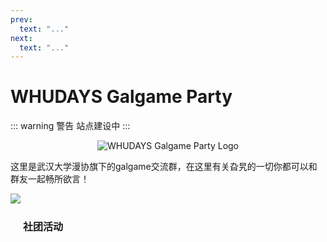 ```yaml
---
prev:
  text: "..."
next:
  text: "..."
---
```


# WHUDAYS Galgame Party

::: warning 警告
站点建设中
:::

<p align="center">
  <img src="/group/galgame/logo.jpg" alt="WHUDAYS Galgame Party Logo" style="max-width: 50%; height: auto;">
</p>

这里是武汉大学漫协旗下的galgame交流群，在这里有关旮旯的一切你都可以和群友一起畅所欲言！

![](/group/galgame/sakuranouta.png)

<a href="/group/galgame/activity/" target="_blank" rel="noopener noreferrer" style="display: inline-block; padding: 0.625rem 1.25rem; font-size: 1rem; font-weight: 600; color: var(--vp-button-brand-text); background-color: var(--vp-button-brand-bg); border: 1px solid var(--vp-button-brand-border); border-radius: 20px; text-decoration: none; transition: color 0.25s, border-color 0.25s, background-color 0.25s;">
  社团活动
</a>